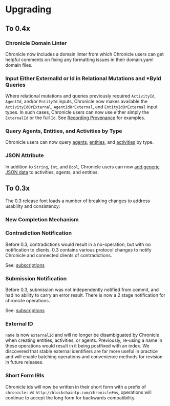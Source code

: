 # Upgrading

## To 0.4x

### Chronicle Domain Linter

Chronicle now includes a domain linter from which Chronicle users can get helpful
comments on fixing any formatting issues in their domain.yaml domain files.

### Input Either ExternalId or Id in Relational Mutations and *ById Queries

Where relational mutations and queries previously required `ActivityId`, `AgentId`,
and/or `EntityId` inputs, Chronicle now makes available the `ActivityIdOrExternal`,
`AgentIdOrExternal`, and `EntityIdOrExternal` input types. In such cases, Chronicle
users can now use either simply the `ExternalId` or the full `Id`.
See [Recording Provenance](recording_provenance.md) for examples.

### Query Agents, Entities, and Activities by Type

Chronicle users can now query [agents](querying_provenance.md#agentsbytype),
[entities](querying_provenance.md#entitiesbytype), and
[activities](querying_provenance.md#activitiesbytype) by type.

### JSON Attribute

In addition to `String`, `Int`, and `Bool`, Chronicle users can now
[add generic JSON data](domain_modelling.md#inputting-a-json-attribute)
to activities, agents, and entities.

## To 0.3x

The 0.3 release font loads a number of breaking changes to address usability and
consistency:

### New Completion Mechanism

### Contradiction Notification

Before 0.3, contradictions would result in a no-operation, but with no
notification to clients. 0.3 contains various protocol changes to notify
Chronicle and connected clients of contradictions.

See: [subscriptions](recording_provenance.md#commit-notification-subscriptions)

### Submission Notification

Before 0.3, submission was not independently notified from commit, and had no
ability to carry an error result. There is now
a 2 stage notification for chronicle operations.

See: [subscriptions](recording_provenance.md#commit-notification-subscriptions)

### External ID

`name` is now `externalId` and will no longer be disambiguated by Chronicle when
creating entities, activities, or agents. Previously, re-using a name in these operations
would result in it being postfixed with an index. We discovered that stable
external identifiers are far more useful in practice and will enable batching
operations and convenience methods for revision in future releases.

### Short Form IRIs

Chronicle ids will now be written in their short form with a prefix of
`chronicle:` vs `http://blockchaintp.com/chronicle#ns`, operations will continue
to accept the long form for backwards compatibility.
